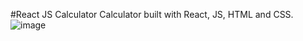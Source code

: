 #React JS Calculator
Calculator built with React, JS, HTML and CSS. 
![image](https://github.com/hishaamali/Calculator/assets/43967970/5a3f5212-01f9-4dd1-b7c1-f3825abeb043)

